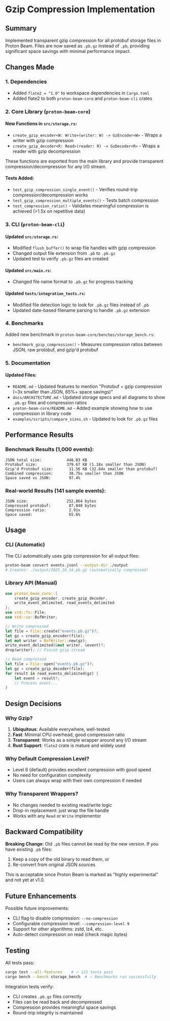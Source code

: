# Gzip Compression Implementation

## Summary

Implemented transparent gzip compression for all protobuf storage files in Proton Beam. Files are now saved as `.pb.gz` instead of `.pb`, providing significant space savings with minimal performance impact.

## Changes Made

### 1. Dependencies
- Added `flate2 = "1.0"` to workspace dependencies in `Cargo.toml`
- Added flate2 to both `proton-beam-core` and `proton-beam-cli` crates

### 2. Core Library (`proton-beam-core`)

#### New Functions in `src/storage.rs`:
- `create_gzip_encoder<W: Write>(writer: W) -> GzEncoder<W>` - Wraps a writer with gzip compression
- `create_gzip_decoder<R: Read>(reader: R) -> GzDecoder<R>` - Wraps a reader with gzip decompression

These functions are exported from the main library and provide transparent compression/decompression for any I/O stream.

#### Tests Added:
- `test_gzip_compression_single_event()` - Verifies round-trip compression/decompression works
- `test_gzip_compression_multiple_events()` - Tests batch compression
- `test_compression_ratio()` - Validates meaningful compression is achieved (>1.5x on repetitive data)

### 3. CLI (`proton-beam-cli`)

#### Updated `src/storage.rs`:
- Modified `flush_buffer()` to wrap file handles with gzip compression
- Changed output file extension from `.pb` to `.pb.gz`
- Updated test to verify `.pb.gz` files are created

#### Updated `src/main.rs`:
- Changed file name format to `.pb.gz` for progress tracking

#### Updated `tests/integration_tests.rs`:
- Modified file detection logic to look for `.pb.gz` files instead of `.pb`
- Updated date-based filename parsing to handle `.pb.gz` extension

### 4. Benchmarks

Added new benchmark in `proton-beam-core/benches/storage_bench.rs`:
- `benchmark_gzip_compression()` - Measures compression ratios between JSON, raw protobuf, and gzip'd protobuf

### 5. Documentation

#### Updated Files:
- `README.md` - Updated features to mention "Protobuf + gzip compression (~3x smaller than JSON, 65%+ space savings)"
- `docs/ARCHITECTURE.md` - Updated storage specs and all diagrams to show `.pb.gz` files and compression ratios
- `proton-beam-core/README.md` - Added example showing how to use compression in library code
- `examples/scripts/compare_sizes.sh` - Updated to look for `.pb.gz` files

## Performance Results

### Benchmark Results (1,000 events):
```
JSON total size:           448.03 KB
Protobuf size:             379.67 KB (1.18x smaller than JSON)
Gzip'd Protobuf size:       11.56 KB (32.84x smaller than protobuf)
Combined compression:       38.75x smaller than JSON
Space saved vs JSON:        97.4%
```

### Real-world Results (141 sample events):
```
JSON size:                 252,864 bytes
Compressed protobuf:        87,040 bytes
Compression ratio:          2.91x
Space saved:                65.6%
```

## Usage

### CLI (Automatic)
The CLI automatically uses gzip compression for all output files:

```bash
proton-beam convert events.jsonl --output-dir ./output
# Creates: ./output/2025_10_14.pb.gz (automatically compressed)
```

### Library API (Manual)
```rust
use proton_beam_core::{
    create_gzip_encoder, create_gzip_decoder,
    write_event_delimited, read_events_delimited
};
use std::fs::File;
use std::io::BufWriter;

// Write compressed
let file = File::create("events.pb.gz")?;
let gz = create_gzip_encoder(file);
let mut writer = BufWriter::new(gz);
write_event_delimited(&mut writer, &event)?;
drop(writer); // Finish gzip stream

// Read compressed
let file = File::open("events.pb.gz")?;
let gz = create_gzip_decoder(file);
for result in read_events_delimited(gz) {
    let event = result?;
    // Process event...
}
```

## Design Decisions

### Why Gzip?
1. **Ubiquitous**: Available everywhere, well-tested
2. **Fast**: Minimal CPU overhead, good compression ratio
3. **Transparent**: Works as a simple wrapper around any I/O stream
4. **Rust Support**: `flate2` crate is mature and widely used

### Why Default Compression Level?
- Level 6 (default) provides excellent compression with good speed
- No need for configuration complexity
- Users can always wrap with their own compression if needed

### Why Transparent Wrappers?
- No changes needed to existing read/write logic
- Drop-in replacement: just wrap the file handle
- Works with any `Read` or `Write` implementor

## Backward Compatibility

**Breaking Change**: Old `.pb` files cannot be read by the new version. If you have existing `.pb` files:

1. Keep a copy of the old binary to read them, or
2. Re-convert from original JSON sources

This is acceptable since Proton Beam is marked as "highly experimental" and not yet at v1.0.

## Future Enhancements

Possible future improvements:
- CLI flag to disable compression: `--no-compression`
- Configurable compression level: `--compression-level 9`
- Support for other algorithms: zstd, lz4, etc.
- Auto-detect compression on read (check magic bytes)

## Testing

All tests pass:
```bash
cargo test --all-features    # ✓ 121 tests pass
cargo bench --bench storage_bench  # ✓ Benchmarks run successfully
```

Integration tests verify:
- CLI creates `.pb.gz` files correctly
- Files can be read back and decompressed
- Compression provides meaningful space savings
- Round-trip integrity is maintained

